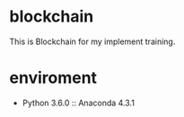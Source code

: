 # blockchain
This is Blockchain for my implement training.

# enviroment
- Python 3.6.0 :: Anaconda 4.3.1
